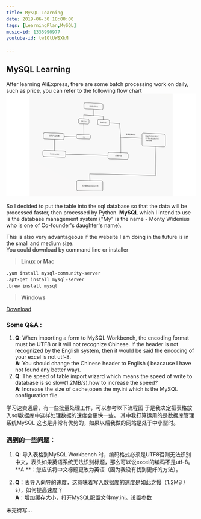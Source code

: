 ```yaml
---
title: MySQL Learning
date: 2019-06-30 18:00:00
tags: [LearningPlan,MySQL]
music-id: 1336990977
youtube-id: tw1OtUWSXkM

---
```


## MySQL Learning

After learning AliExpress, there are some batch processing work on daily, such as price, you can refer to the following flow chart
![loading...](/images/SMT/price.png)

So I decided to put the table into the sql database so that the data will be processed faster, then processed by Python.
**MySQL** which I intend to use is the database management system ("My" is the name - Monty Widenius who is one of Co-founder's daughter's name).

This is also very advantageous if the website I am doing in the future is in the small and medium size.  
You could download by command line or installer

>**Linux or Mac**  

~~~sh
.yum install mysql-community-server
.apt-get install mysql-server
.brew install mysql
~~~

>**Windows**

[Download](https://dev.mysql.com/downloads/file/?id=485813)

### Some Q&A :

1. **Q**: When importing a form to MySQL Workbench, the encoding format must be UTF8 or it will not recognize Chinese. If the header is not recognized by the English system, then it would be said the encoding of your excel is not utf-8.  
**A**: You should change the Chinese header to English ( beacause I have not found any better way).  
2. **Q**: The speed of table import wizard which means the speed of write to database is so slow(1.2MB/s),how to increase the speed?  
 **A**: Increase the size of cache,open the my.ini which is the MySQL configuration file.

学习速卖通后，有一些批量处理工作，可以参考以下流程图
于是我决定把表格放入sql数据库中这样处理数据的速度会更快一些。
其中我打算运用的是数据库管理系统MySQL
这也是非常有优势的，如果以后我做的网站是处于中小型时。

### 遇到的一些问题：

1. **Q**: 导入表格到MySQL Workbench 时，编码格式必须是UTF8否则无法识别中文，表头如果英语系统无法识别标题，那么可以说excel的编码不是utf-8。  
**A **：您应该将中文标题更改为英语（因为我没有找到更好的方法）。  

2. **Q**：表导入向导的速度，这意味着写入数据库的速度是如此之慢（1.2MB / s），如何提高速度？  
**A**：增加缓存大小，打开MySQL配置文件my.ini。设置参数

未完待写...